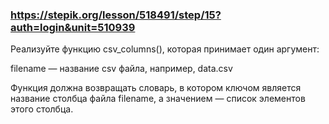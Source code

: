 ### https://stepik.org/lesson/518491/step/15?auth=login&unit=510939

Реализуйте функцию csv_columns(), которая принимает один аргумент:

filename — название csv файла, например, data.csv

Функция должна возвращать словарь, в котором ключом является название столбца файла filename, а значением — список элементов этого столбца.

